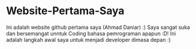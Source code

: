 # Website-Pertama-Saya
Ini adalah website github pertama saya (Ahmad Daniar) :)
Saya sangat suka dan bersemangat unntuk Coding bahasa pemrograman apapun :D!
Ini adalah langkah awal saya untuk menjadi developer dimasa depan :)
